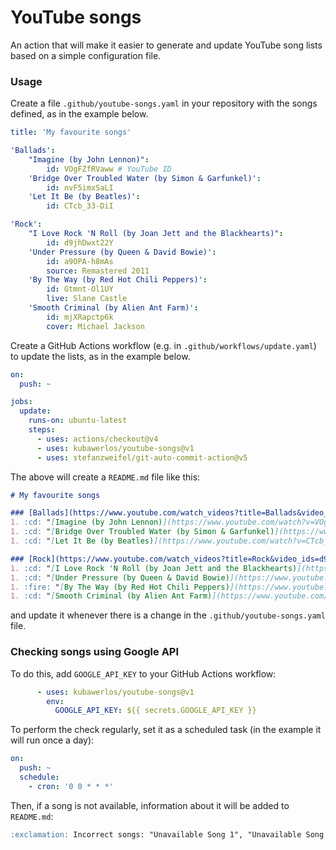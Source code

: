 # YouTube songs

An action that will make it easier to generate and update YouTube song lists based on a simple configuration file.

### Usage
Create a file `.github/youtube-songs.yaml` in your repository with the songs defined, as in the example below.
```yaml
title: 'My favourite songs'

'Ballads':
    "Imagine (by John Lennon)":
        id: VOgFZfRVaww # YouTube ID
    'Bridge Over Troubled Water (by Simon & Garfunkel)':
        id: nvF5imxSaLI
    'Let It Be (by Beatles)':
        id: CTcb_33-DiI

'Rock':
    "I Love Rock 'N Roll (by Joan Jett and the Blackhearts)":
        id: d9jhDwxt22Y
    'Under Pressure (by Queen & David Bowie)':
        id: a9OPA-h8mAs
        source: Remastered 2011
    'By The Way (by Red Hot Chili Peppers)':
        id: Gtmnt-Ol1UY
        live: Slane Castle
    'Smooth Criminal (by Alien Ant Farm)':
        id: mjXRapctp6k
        cover: Michael Jackson

```

Create a GitHub Actions workflow (e.g. in `.github/workflows/update.yaml`) to update the lists, as in the example below.
```yaml
on:
  push: ~

jobs:
  update:
    runs-on: ubuntu-latest
    steps:
      - uses: actions/checkout@v4
      - uses: kubawerlos/youtube-songs@v1
      - uses: stefanzweifel/git-auto-commit-action@v5

```

The above will create a `README.md` file like this:
```markdown
# My favourite songs

### [Ballads](https://www.youtube.com/watch_videos?title=Ballads&video_ids=VOgFZfRVaww,nvF5imxSaLI,CTcb_33-DiI)
1. :cd: "[Imagine (by John Lennon)](https://www.youtube.com/watch?v=VOgFZfRVaww)"
1. :cd: "[Bridge Over Troubled Water (by Simon & Garfunkel)](https://www.youtube.com/watch?v=nvF5imxSaLI)"
1. :cd: "[Let It Be (by Beatles)](https://www.youtube.com/watch?v=CTcb_33-DiI)"

### [Rock](https://www.youtube.com/watch_videos?title=Rock&video_ids=d9jhDwxt22Y,a9OPA-h8mAs,Gtmnt-Ol1UY,mjXRapctp6k)
1. :cd: "[I Love Rock 'N Roll (by Joan Jett and the Blackhearts)](https://www.youtube.com/watch?v=d9jhDwxt22Y)"
1. :cd: "[Under Pressure (by Queen & David Bowie)](https://www.youtube.com/watch?v=a9OPA-h8mAs)" (from Remastered 2011)
1. :fire: "[By The Way (by Red Hot Chili Peppers)](https://www.youtube.com/watch?v=Gtmnt-Ol1UY)" (live at Slane Castle)
1. :cd: "[Smooth Criminal (by Alien Ant Farm)](https://www.youtube.com/watch?v=mjXRapctp6k)" (Michael Jackson cover)

```
and update it whenever there is a change in the `.github/youtube-songs.yaml` file.


### Checking songs using Google API

To do this, add `GOOGLE_API_KEY` to your GitHub Actions workflow:
```yaml
      - uses: kubawerlos/youtube-songs@v1
        env:
          GOOGLE_API_KEY: ${{ secrets.GOOGLE_API_KEY }}
```

To perform the check regularly, set it as a scheduled task (in the example it will run once a day):
```yaml
on:
  push: ~
  schedule:
    - cron: '0 0 * * *'
```

Then, if a song is not available, information about it will be added to `README.md`:
```markdown
:exclamation: Incorrect songs: "Unavailable Song 1", "Unavailable Song 2" :exclamation:
```
